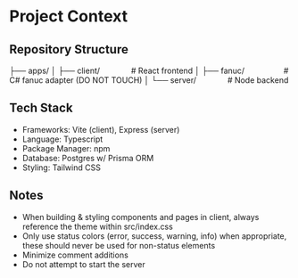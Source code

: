 # Project Context

## Repository Structure

├── apps/
│ ├── client/    # React frontend
│ ├── fanuc/     # C# fanuc adapter (DO NOT TOUCH)
│ └── server/    # Node backend

## Tech Stack

- Frameworks: Vite (client), Express (server)
- Language: Typescript
- Package Manager: npm
- Database: Postgres w/ Prisma ORM
- Styling: Tailwind CSS

## Notes

- When building & styling components and pages in client, always reference the theme within src/index.css
- Only use status colors (error, success, warning, info) when appropriate, these should never be used for non-status elements
- Minimize comment additions
- Do not attempt to start the server
